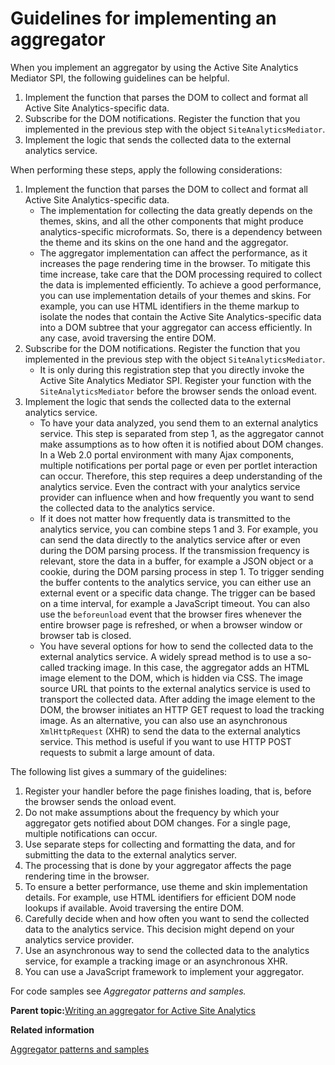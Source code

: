 # Guidelines for implementing an aggregator

When you implement an aggregator by using the Active Site Analytics Mediator SPI, the following guidelines can be helpful.

1.  Implement the function that parses the DOM to collect and format all Active Site Analytics-specific data.
2.  Subscribe for the DOM notifications. Register the function that you implemented in the previous step with the object `SiteAnalyticsMediator`.
3.  Implement the logic that sends the collected data to the external analytics service.

When performing these steps, apply the following considerations:

1.  Implement the function that parses the DOM to collect and format all Active Site Analytics-specific data.
    -   The implementation for collecting the data greatly depends on the themes, skins, and all the other components that might produce analytics-specific microformats. So, there is a dependency between the theme and its skins on the one hand and the aggregator.
    -   The aggregator implementation can affect the performance, as it increases the page rendering time in the browser. To mitigate this time increase, take care that the DOM processing required to collect the data is implemented efficiently. To achieve a good performance, you can use implementation details of your themes and skins. For example, you can use HTML identifiers in the theme markup to isolate the nodes that contain the Active Site Analytics-specific data into a DOM subtree that your aggregator can access efficiently. In any case, avoid traversing the entire DOM.
2.  Subscribe for the DOM notifications. Register the function that you implemented in the previous step with the object `SiteAnalyticsMediator`.
    -   It is only during this registration step that you directly invoke the Active Site Analytics Mediator SPI. Register your function with the `SiteAnalyticsMediator` before the browser sends the onload event.
3.  Implement the logic that sends the collected data to the external analytics service.
    -   To have your data analyzed, you send them to an external analytics service. This step is separated from step 1, as the aggregator cannot make assumptions as to how often it is notified about DOM changes. In a Web 2.0 portal environment with many Ajax components, multiple notifications per portal page or even per portlet interaction can occur. Therefore, this step requires a deep understanding of the analytics service. Even the contract with your analytics service provider can influence when and how frequently you want to send the collected data to the analytics service.
    -   If it does not matter how frequently data is transmitted to the analytics service, you can combine steps 1 and 3. For example, you can send the data directly to the analytics service after or even during the DOM parsing process. If the transmission frequency is relevant, store the data in a buffer, for example a JSON object or a cookie, during the DOM parsing process in step 1. To trigger sending the buffer contents to the analytics service, you can either use an external event or a specific data change. The trigger can be based on a time interval, for example a JavaScript timeout. You can also use the `beforeunload` event that the browser fires whenever the entire browser page is refreshed, or when a browser window or browser tab is closed.
    -   You have several options for how to send the collected data to the external analytics service. A widely spread method is to use a so-called tracking image. In this case, the aggregator adds an HTML image element to the DOM, which is hidden via CSS. The image source URL that points to the external analytics service is used to transport the collected data. After adding the image element to the DOM, the browser initiates an HTTP GET request to load the tracking image. As an alternative, you can also use an asynchronous `XmlHttpRequest` \(XHR\) to send the data to the external analytics service. This method is useful if you want to use HTTP POST requests to submit a large amount of data.

The following list gives a summary of the guidelines:

1.  Register your handler before the page finishes loading, that is, before the browser sends the onload event.
2.  Do not make assumptions about the frequency by which your aggregator gets notified about DOM changes. For a single page, multiple notifications can occur.
3.  Use separate steps for collecting and formatting the data, and for submitting the data to the external analytics server.
4.  The processing that is done by your aggregator affects the page rendering time in the browser.
5.  To ensure a better performance, use theme and skin implementation details. For example, use HTML identifiers for efficient DOM node lookups if available. Avoid traversing the entire DOM.
6.  Carefully decide when and how often you want to send the collected data to the analytics service. This decision might depend on your analytics service provider.
7.  Use an asynchronous way to send the collected data to the analytics service, for example a tracking image or an asynchronous XHR.
8.  You can use a JavaScript framework to implement your aggregator.

For code samples see *Aggregator patterns and samples.*

**Parent topic:**[Writing an aggregator for Active Site Analytics](../admin-system/sa_asa_cust_script.md)

**Related information**  


[Aggregator patterns and samples](../admin-system/sa_asa_aggr_xmp.md)

